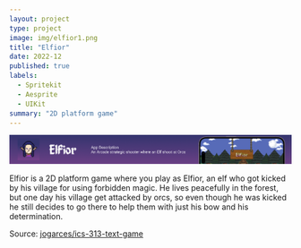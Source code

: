 ```yaml
---
layout: project
type: project
image: img/elfior1.png
title: "Elfior"
date: 2022-12
published: true
labels:
  - Spritekit
  - Aesprite
  - UIKit
summary: "2D platform game"
---
```


<img class="img-fluid" src="../img/elfior2.png">

Elfior is a 2D platform game where you play as Elfior, an elf who got kicked by his village for using forbidden magic. He lives peacefully in the forest, but one day his village get attacked by orcs, so even though he was kicked he still decides to go there to help them with just his bow and his determination.

Source: <a href="https://github.com/MattiaFerrara/Elfior"><i class="large github icon "></i>jogarces/ics-313-text-game</a>
